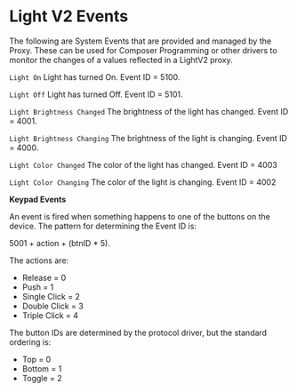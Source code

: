 # Light V2 Events

The following are System Events that are provided and managed by the Proxy.  These can be used for Composer Programming or other drivers to monitor the changes of a values reflected in a LightV2 proxy.



`Light On`
Light has turned On. Event ID = 5100.


`Light Off`
Light has turned Off. Event ID = 5101.


`Light Brightness Changed`
The brightness of the light has changed. Event ID = 4001.


`Light Brightness Changing`
The brightness of the light is changing. Event ID = 4000.


`Light Color Changed`
The color of the light has changed. Event ID = 4003


`Light Color Changing`
The color of the light is changing. Event ID = 4002




**Keypad Events**

An event is fired when something happens to one of the buttons on the device. The pattern for determining the Event ID is: 

5001 + action + (btnID \* 5). 

The actions are:

- Release = 0
- Push = 1
- Single Click = 2
- Double Click = 3
- Triple Click = 4

The button IDs are determined by the protocol driver, but the standard ordering is:

- Top = 0
- Bottom = 1
- Toggle = 2